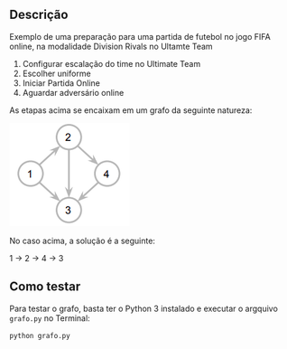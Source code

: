 
## Descrição

Exemplo de uma preparação para uma partida de futebol no jogo FIFA online, na modalidade Division Rivals no Ultamte Team

1. Configurar escalação do time no Ultimate Team
2. Escolher uniforme
3. Iniciar Partida Online
4. Aguardar adversário online

As etapas acima se encaixam em um grafo da seguinte natureza:

![grafo](./grafo.png)

No caso acima, a solução é a seguinte:

1 -> 2 -> 4 -> 3

## Como testar

Para testar o grafo, basta ter o Python 3 instalado e executar o argquivo `grafo.py` no Terminal:

```bash
python grafo.py
```